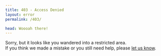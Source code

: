 ```yaml
---
title: 403 - Access Denied
layout: error
permalink: /403/

head: Woooah there!
---
```


Sorry, but it looks like you wandered into a restricted area. <br>
If you think we made a mistake or you still need help, please [let us know](/contact?recipient=communications).
